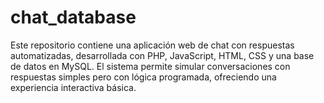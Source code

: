 # chat_database
Este repositorio contiene una aplicación web de chat con respuestas automatizadas, desarrollada con PHP, JavaScript, HTML, CSS y una base de datos en MySQL. El sistema permite simular conversaciones con respuestas simples pero con lógica programada, ofreciendo una experiencia interactiva básica.
